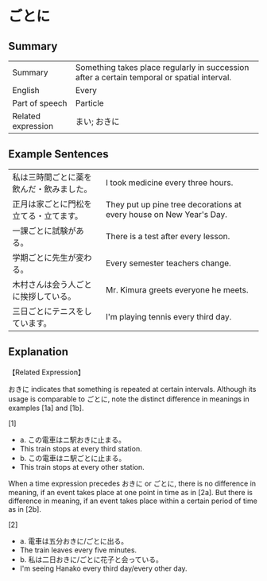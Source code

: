 # ごとに

## Summary

<table><tr>   <td>Summary</td>   <td>Something takes place regularly in succession after a certain temporal or spatial interval.</td></tr><tr>   <td>English</td>   <td>Every</td></tr><tr>   <td>Part of speech</td>   <td>Particle</td></tr><tr>   <td>Related expression</td>   <td>まい; おきに</td></tr></table>

## Example Sentences

<table><tr>   <td>私は三時間ごとに薬を飲んだ・飲みました。</td>   <td>I took medicine every three hours.</td></tr><tr>   <td>正月は家ごとに門松を立てる・立てます。</td>   <td>They put up pine tree decorations at every house on New Year's Day.</td></tr><tr>   <td>一課ごとに試験がある。</td>   <td>There is a test after every lesson.</td></tr><tr>   <td>学期ごとに先生が変わる。</td>   <td>Every semester teachers change.</td></tr><tr>   <td>木村さんは会う人ごとに挨拶している。</td>   <td>Mr. Kimura greets everyone he meets.</td></tr><tr>   <td>三日ごとにテニスをしています。</td>   <td>I'm playing tennis every third day.</td></tr></table>

## Explanation

<p>【Related Expression】</p>  <p>おきに indicates that something is repeated at certain intervals. Although its usage is comparable to <span class="cloze">ごとに</span>, note the distinct difference in meanings in examples [1a] and [1b].</p>  <p>[1]</p>  <ul> <li>a. この電車はニ駅おきに止まる。</li> <li>This train stops at every third station.</li> <div class="divide"></div> <li>b. この電車はニ駅<span class="cloze">ごとに</span>止まる。</li> <li>This train stops at every other station.</li> </ul>  <p>When a time expression precedes おきに or <span class="cloze">ごとに</span>, there is no difference in meaning, if an event takes place at one point in time as in [2a]. But there is difference in meaning, if an event takes place within a certain period of time as in [2b].</p>  <p>[2]</p>  <ul> <li>a. 電車は五分おきに/<span class="cloze">ごとに</span>出る。</li> <li>The train leaves every five minutes.</li> <div class="divide"></div> <li>b. 私は二日おきに/<span class="cloze">ごとに</span>花子と会っている。</li> <li>I'm seeing Hanako every third day/every other day.</li> </ul>

